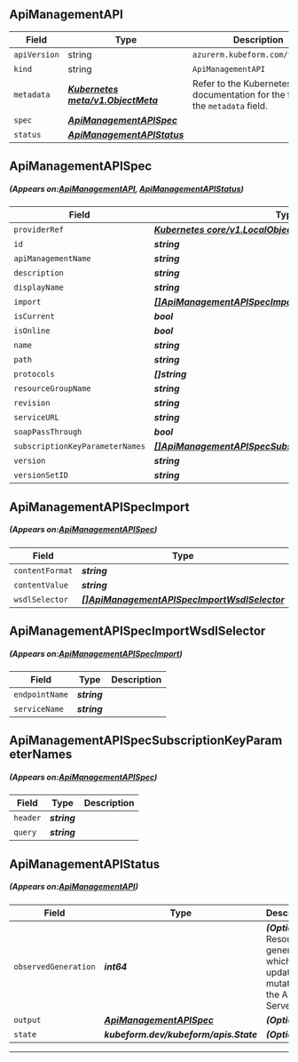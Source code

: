 ## ApiManagementAPI
| Field | Type | Description |
| ------ | ----- | ----------- |
| `apiVersion` | string | `azurerm.kubeform.com/v1alpha1` |
|    `kind` | string | `ApiManagementAPI` |
| `metadata` | ***[Kubernetes meta/v1.ObjectMeta](https://kubernetes.io/docs/reference/generated/kubernetes-api/v1.13/#objectmeta-v1-meta)***|Refer to the Kubernetes API documentation for the fields of the `metadata` field.|
| `spec` | ***[ApiManagementAPISpec](#ApiManagementAPISpec)***||
| `status` | ***[ApiManagementAPIStatus](#ApiManagementAPIStatus)***||
## ApiManagementAPISpec
##### (Appears on:[ApiManagementAPI](#ApiManagementAPI), [ApiManagementAPIStatus](#ApiManagementAPIStatus))
| Field | Type | Description |
| ------ | ----- | ----------- |
| `providerRef` | ***[Kubernetes core/v1.LocalObjectReference](https://kubernetes.io/docs/reference/generated/kubernetes-api/v1.13/#localobjectreference-v1-core)***||
| `id` | ***string***||
| `apiManagementName` | ***string***||
| `description` | ***string***| ***(Optional)*** |
| `displayName` | ***string***||
| `import` | ***[[]ApiManagementAPISpecImport](#ApiManagementAPISpecImport)***| ***(Optional)*** |
| `isCurrent` | ***bool***| ***(Optional)*** |
| `isOnline` | ***bool***| ***(Optional)*** |
| `name` | ***string***||
| `path` | ***string***||
| `protocols` | ***[]string***||
| `resourceGroupName` | ***string***||
| `revision` | ***string***||
| `serviceURL` | ***string***| ***(Optional)*** |
| `soapPassThrough` | ***bool***| ***(Optional)*** |
| `subscriptionKeyParameterNames` | ***[[]ApiManagementAPISpecSubscriptionKeyParameterNames](#ApiManagementAPISpecSubscriptionKeyParameterNames)***| ***(Optional)*** |
| `version` | ***string***| ***(Optional)*** |
| `versionSetID` | ***string***| ***(Optional)*** |
## ApiManagementAPISpecImport
##### (Appears on:[ApiManagementAPISpec](#ApiManagementAPISpec))
| Field | Type | Description |
| ------ | ----- | ----------- |
| `contentFormat` | ***string***||
| `contentValue` | ***string***||
| `wsdlSelector` | ***[[]ApiManagementAPISpecImportWsdlSelector](#ApiManagementAPISpecImportWsdlSelector)***| ***(Optional)*** |
## ApiManagementAPISpecImportWsdlSelector
##### (Appears on:[ApiManagementAPISpecImport](#ApiManagementAPISpecImport))
| Field | Type | Description |
| ------ | ----- | ----------- |
| `endpointName` | ***string***||
| `serviceName` | ***string***||
## ApiManagementAPISpecSubscriptionKeyParameterNames
##### (Appears on:[ApiManagementAPISpec](#ApiManagementAPISpec))
| Field | Type | Description |
| ------ | ----- | ----------- |
| `header` | ***string***||
| `query` | ***string***||
## ApiManagementAPIStatus
##### (Appears on:[ApiManagementAPI](#ApiManagementAPI))
| Field | Type | Description |
| ------ | ----- | ----------- |
| `observedGeneration` | ***int64***| ***(Optional)*** Resource generation, which is updated on mutation by the API Server.|
| `output` | ***[ApiManagementAPISpec](#ApiManagementAPISpec)***| ***(Optional)*** |
| `state` | ***kubeform.dev/kubeform/apis.State***| ***(Optional)*** |
---
